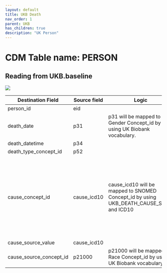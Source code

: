 ```yaml
---
layout: default
title: UKB Death
nav_order: 1
parent: UKB
has_children: true
description: "UK Person"
---
```


# CDM Table name: PERSON

## Reading from UKB.baseline

![](images/image02.png)

| Destination Field | Source field | Logic | Comment field |
| --- | --- | --- | --- |
| person_id | eid | | |
| death_date | p31 | p31 will be mapped to Gender Concept_id by using UK Biobank vocabulary. | [Data-Field 31](https://biobank.ndph.ox.ac.uk/ukb/field.cgi?id=31) |
| death_datetime | p34 | |[Data-Field 34](https://biobank.ndph.ox.ac.uk/ukb/field.cgi?id=34) |
| death_type_concept_id | p52| | [Data-Field 52](https://biobank.ndph.ox.ac.uk/ukb/field.cgi?id=52) |
| cause_concept_id | cause_icd10 | cause_icd10 will be mapped to SNOMED Concept_id by using UKB_DEATH_CAUSE_STCM and ICD10 | It does not allow multiple death records for a single person in CDM Death. However, some ICD10 codes map to multiple standard concepts in Athena. UKB_DEATH_CAUSE_STCM, an STCM-tailored vocabulary, contains the 1:1 mapping information between these codes and standard concepts. |
| cause_source_value | cause_icd10 | | |
| cause_source_concept_id | p21000 | p21000 will be mapped to Race Concept_id by using UK Biobank vocabulary. |[Data-Field 21000](https://biobank.ndph.ox.ac.uk/ukb/field.cgi?id=21000) |


